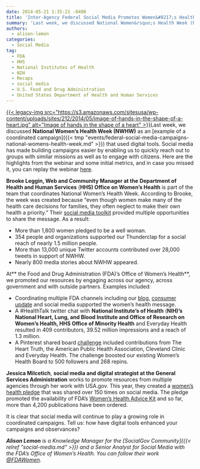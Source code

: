 ```yaml
---
date: 2014-05-21 1:35:21 -0400
title: 'Inter-Agency Federal Social Media Promotes Women&#8217;s Health Campaign'
summary: 'Last week, we discussed National Women&rsquo;s Health Week (NWHW) as an example of a coordinated campaign that used digital tools. Social media has made building campaigns easier by enabling us to quickly reach out to groups with similar missions as well as to engage with'
authors:
  - alison-lemon
categories:
  - Social Media
tag:
  - FDA
  - HHS
  - National Institutes of Health
  - NIH
  - Recaps
  - social media
  - U.S. Food and Drug Administration
  - United States Department of Health and Human Services
---
```


[{{< legacy-img src="https://s3.amazonaws.com/sitesusa/wp-content/uploads/sites/212/2014/05/image-of-hands-in-the-shape-of-a-heart.jpg" alt="Image of hands in the shape of a heart" >}}](https://s3.amazonaws.com/sitesusa/wp-content/uploads/sites/212/2014/05/image-of-hands-in-the-shape-of-a-heart.jpg)Last week, we discussed **National Women’s Health Week (NWHW)** as an [example of a coordinated campaign]({{< tmp "events/federal-social-media-campaigns-national-womens-health-week.md" >}}) that used digital tools. Social media has made building campaigns easier by enabling us to quickly reach out to groups with similar missions as well as to engage with citizens. Here are the highlights from the webinar and some initial metrics, and in case you missed it, you can replay the webinar <a href="http://youtu.be/lY7g6ovh7SQ" target="_blank">here</a>.

**Brooke Leggin, Web and Community Manager at the** **Department of Health and Human Services** (**HHS) Office on Women’s Health** is part of the team that coordinates National Women’s Health Week. According to Brooke, the week was created because “even though women make many of the health care decisions for families, they often neglect to make their own health a priority.” Their <a href="http://womenshealth.gov/nwhw/spread-the-word/share.html#toolkit" target="_blank">social media toolkit</a> provided multiple opportunities to share the message. As a result:

  * More than 1,800 women pledged to be a well woman.
  * 354 people and organizations supported our Thunderclap for a social reach of nearly 1.5 million people.
  * More than 13,000 unique Twitter accounts contributed over 28,000 tweets in support of NWHW.
  * Nearly 800 media stories about NWHW appeared.

At** the Food and Drug Administration (FDA)’s Office of Women’s Health**, we promoted our resources by engaging across our agency, across government and with outside partners. Examples included:

  * Coordinating multiple FDA channels including our <a href="http://blogs.fda.gov/fdavoice/index.php/2014/05/for-national-womens-health-week-fda-resources-help-women-make-informed-health-choices/" target="_blank">blog</a>, <a href="http://www.fda.gov/ForConsumers/ConsumerUpdates/ucm396409.htm" target="_blank">consumer update</a> and social media supported the women’s health message.
  * A #HealthTalk twitter chat with **National Institute&#8217;s of Health** (**NIH)’s National Heart, Lung, and Blood Institute and Office of Research on Women’s Health, HHS Office of Minority Health** and Everyday Health resulted in 409 contributors, 39.52 million impressions and a reach of 1.3 million.
  * A Pinterest shared board <a href="http://www.pinterest.com/usfda/one-week-for-better-health/" target="_blank">challenge</a> included contributions from The Heart Truth, the American Public Health Association, Cleveland Clinic and Everyday Health. The challenge boosted our existing Women’s Health Board to 500 followers and 268 repins.

**Jessica Milcetich**, **social media and digital strategist at the General Services Administration** works to promote resources from multiple agencies through her work with USA.gov. This year, they created a [women’s health pledge](http://www.facebook.com/photo.php?fbid=10152210692958580&set=a.10151021555548580.435340.65369158579) that was shared over 150 times on social media. The pledge promoted the availability of FDA’s [Women’s Health Advice Kit](http://promotions.usa.gov/womens-health.html) and so far, more than 4,200 publications have been ordered.

It is clear that social media will continue to play a growing role in coordinated campaigns. Tell us: how have digital tools enhanced your campaigns and observances?

_**Alison Lemon** is a Knowledge Manager for the [SocialGov Community]({{< relref "social-media.md" >}}) and a Senior Analyst for Social Media with the FDA’s Office of Women’s Health. You can follow their work [@FDAWomen](https://twitter.com/FDAWomen)._